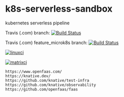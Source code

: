 # k8s-serverless-sandbox
kubernetes serverless  pipeline

Travis (.com) branch:
[![Build Status](https://travis-ci.com/githubfoam/k8s-serverless-sandbox.svg?branch=master)](https://travis-ci.com/githubfoam/k8s-serverless-sandbox)  

Travis (.com) feature_microk8s branch:
[![Build Status](https://travis-ci.com/githubfoam/k8s-serverless-sandbox.svg?branch=feature_microk8s)](https://travis-ci.com/githubfoam/k8s-serverless-sandbox) 

[![linuxci](https://github.com/githubfoam/k8s-serverless-sandbox/workflows/linuxci/badge.svg)](https://github.com/githubfoam/k8s-serverless-sandbox/actions?query=workflow%3A%linuxci%22+branch%3Adev)

[![matrixci](https://github.com/githubfoam/k8s-serverless-sandbox/workflows/matrixci/badge.svg)](https://github.com/githubfoam/k8s-serverless-sandbox/actions?query=workflow%3A%matrixci%22+branch%3Adev)

~~~~
https://www.openfaas.com/
https://knative.dev/
https://github.com/knative/test-infra
https://github.com/knative/observability
https://github.com/openfaas/faas
~~~~
